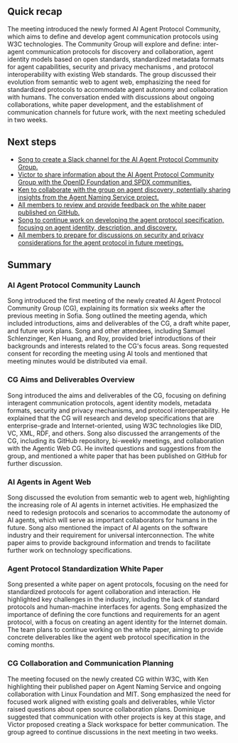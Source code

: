 ## Quick recap


The meeting introduced the newly formed AI Agent Protocol Community, which aims to define and develop agent communication protocols using W3C technologies. The Community Group will explore and define: inter-agent communication protocols for discovery and collaboration, agent identity models based on open standards, standardized metadata formats for agent capabilities, security and privacy mechanisms , and protocol interoperability with existing Web standards. The group discussed their evolution from semantic web to agent web, emphasizing the need for standardized protocols to accommodate agent autonomy and collaboration with humans. The conversation ended with discussions about ongoing collaborations, white paper development, and the establishment of communication channels for future work, with the next meeting scheduled in two weeks.

## Next steps


- [Song to create a Slack channel for the AI Agent Protocol Community Group.](https://us02tasks.zoom.us?meetingId=oTiVXp66QGOuVGtMd5YNAw%3D%3D&stepId=d599cbbc-4c4c-11f0-9d46-aac169d6f840)
- [Victor to share information about the AI Agent Protocol Community Group with the OpenID Foundation and SPDX communities.](https://us02tasks.zoom.us?meetingId=oTiVXp66QGOuVGtMd5YNAw%3D%3D&stepId=d599d36e-4c4c-11f0-9d46-aac169d6f840)
- [Ken to collaborate with the group on agent discovery, potentially sharing insights from the Agent Naming Service project.](https://us02tasks.zoom.us?meetingId=oTiVXp66QGOuVGtMd5YNAw%3D%3D&stepId=d599d76a-4c4c-11f0-9d46-aac169d6f840)
- [All members to review and provide feedback on the white paper published on GitHub.](https://us02tasks.zoom.us?meetingId=oTiVXp66QGOuVGtMd5YNAw%3D%3D&stepId=d599dac6-4c4c-11f0-9d46-aac169d6f840)
- [Song to continue work on developing the agent protocol specification, focusing on agent identity, description, and discovery.](https://us02tasks.zoom.us?meetingId=oTiVXp66QGOuVGtMd5YNAw%3D%3D&stepId=d599ddbe-4c4c-11f0-9d46-aac169d6f840)
- [All members to prepare for discussions on security and privacy considerations for the agent protocol in future meetings.](https://us02tasks.zoom.us?meetingId=oTiVXp66QGOuVGtMd5YNAw%3D%3D&stepId=d599e0de-4c4c-11f0-9d46-aac169d6f840)

## Summary


### AI Agent Protocol Community Launch


Song introduced the first meeting of the newly created AI Agent Protocol Community Group (CG), explaining its formation six weeks after the previous meeting in Sofia. Song outlined the meeting agenda, which included introductions, aims and deliverables of the CG, a draft white paper, and future work plans. Song and other attendees, including Samuel Schlenzinger, Ken Huang, and Roy, provided brief introductions of their backgrounds and interests related to the CG's focus areas. Song requested consent for recording the meeting using AI tools and mentioned that meeting minutes would be distributed via email.

### CG Aims and Deliverables Overview


Song introduced the aims and deliverables of the CG, focusing on defining interagent communication protocols, agent identity models, metadata formats, security and privacy mechanisms, and protocol interoperability. He explained that the CG will research and develop specifications that are enterprise-grade and Internet-oriented, using W3C technologies like DID, VC, XML, RDF, and others. Song also discussed the arrangements of the CG, including its GitHub repository, bi-weekly meetings, and collaboration with the Agentic Web CG. He invited questions and suggestions from the group, and mentioned a white paper that has been published on GitHub for further discussion.

### AI Agents in Agent Web


Song discussed the evolution from semantic web to agent web, highlighting the increasing role of AI agents in internet activities. He emphasized the need to redesign protocols and scenarios to accommodate the autonomy of AI agents, which will serve as important collaborators for humans in the future. Song also mentioned the impact of AI agents on the software industry and their requirement for universal interconnection. The white paper aims to provide background information and trends to facilitate further work on technology specifications.

### Agent Protocol Standardization White Paper


Song presented a white paper on agent protocols, focusing on the need for standardized protocols for agent collaboration and interaction. He highlighted key challenges in the industry, including the lack of standard protocols and human-machine interfaces for agents. Song emphasized the importance of defining the core functions and requirements for an agent protocol, with a focus on creating an agent identity for the Internet domain. The team plans to continue working on the white paper, aiming to provide concrete deliverables like the agent web protocol specification in the coming months.

### CG Collaboration and Communication Planning


The meeting focused on the newly created CG within W3C, with Ken highlighting their published paper on Agent Naming Service and ongoing collaboration with Linux Foundation and MIT. Song emphasized the need for focused work aligned with existing goals and deliverables, while Victor raised questions about open source collaboration plans. Dominique suggested that communication with other projects is key at this stage, and Victor proposed creating a Slack workspace for better communication. The group agreed to continue discussions in the next meeting in two weeks.


